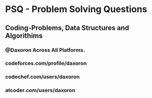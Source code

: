 # PSQ -  Problem Solving Questions
## Coding-Problems, Data Structures and Algorithims
### @Daxoron Across All Platforms.
### codeforces.com/profile/daxoron
### codechef.com/users/daxoron
### atcoder.com/users/daxoron